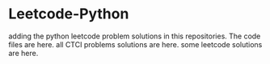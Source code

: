 # Leetcode-Python
adding the python leetcode problem solutions in this repositories. 
The code files are here.
all CTCI problems solutions are here.
some leetcode solutions are here.































































































































































































































